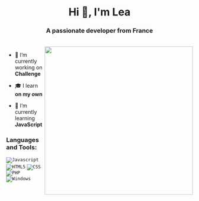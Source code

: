 <h1 align="center">Hi 👋, I'm Lea</h1>
<h3 align="center">A passionate developer from France</h3></br>
<img align="right" alt"girlCoding" width="400" src="https://i.pinimg.com/originals/cd/6f/24/cd6f240d6467e74b1452991a638adf99.gif">

- 🔭 I’m currently working on **Challenge**

- 🎓 I learn **on my own**

- 🌱 I’m currently learning **JavaScript**



<h3 align="left">Languages and Tools:</h3>
<code><img src="https://img.shields.io/badge/JavaScript-F7DF1E?style=for-the-badge&logo=javascript&logoColor=black" alt="Javascript"/></code>
<code><img src="https://img.shields.io/badge/HTML5-E34F26?style=for-the-badge&logo=html5&logoColor=white" alt="HTML5"/></code>
<code><img src="https://img.shields.io/badge/CSS3-1572B6?style=for-the-badge&logo=css3&logoColor=white" alt="CSS"/></code>
<code><img src="https://img.shields.io/badge/PHP-777BB4?style=for-the-badge&logo=php&logoColor=white" alt="PHP"/></code>
<code><img src="https://img.shields.io/badge/Windows-0078D6?style=for-the-badge&logo=windows&logoColor=white" alt="Windows"/></code>
